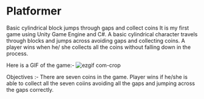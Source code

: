 # Platformer
Basic cylindrical block jumps through gaps and collect coins It is my first game using Unity Game Engine and C#. A basic cylindrical character travels through blocks and jumps across avoiding gaps and collecting coins. A player wins when he/ she collects all the coins without falling down in the process.

Here is a GIF of the game:-
![ezgif com-crop](https://github.com/srimanchaudhuri/Platformer/assets/106372229/3cc9269c-2676-4f65-821e-8bb7f2252915)


Objectives :- There are seven coins in the game. Player wins if he/she is able to collect all the seven coiins avoiding all the gaps and jumping across the gaps correctly.
